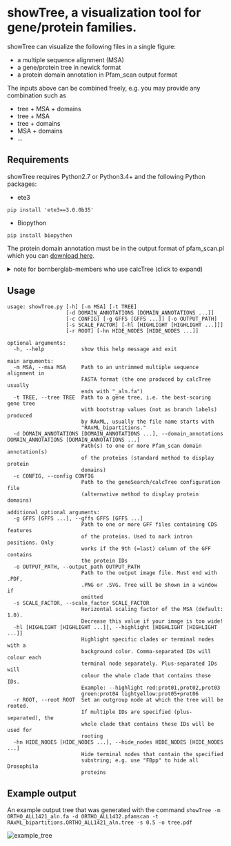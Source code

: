 showTree, a visualization tool for gene/protein families.
=========

showTree can visualize the following files in a single figure:
- a multiple sequence alignment (MSA)
- a gene/protein tree in newick format
- a protein domain annotation in Pfam_scan output format


The inputs above can be combined freely, e.g. you may provide any combination 
such as
- tree + MSA + domains
- tree + MSA
- tree + domains
- MSA + domains
- ...



Requirements
------------

showTree requires Python2.7 or Python3.4+ and the following Python packages:
- ete3

`pip install 'ete3==3.0.0b35'`
- Biopython

`pip install biopython`


The protein domain annotation must be in the output format of pfam_scan.pl which you can [download here](ftp://ftp.ebi.ac.uk/pub/databases/Pfam/Tools/).

<details>
  <summary>note for bornberglab-members who use calcTree (click to expand)</summary>
The input files (MSA and gene tree) may also be computed with [calcTree](https://ebbgit.uni-muenster.de/ckeme_01/geneSearch/wikis/calcTree).
showTree can also parse the [calcTree](https://ebbgit.uni-muenster.de/ckeme_01/geneSearch/wikis/calcTree)
config file to automatically find the domain annotation of proteins in the MSA.
</details>

Usage
------------

```
usage: showTree.py [-h] [-m MSA] [-t TREE]
                   [-d DOMAIN_ANNOTATIONS [DOMAIN_ANNOTATIONS ...]]
                   [-c CONFIG] [-g GFFS [GFFS ...]] [-o OUTPUT_PATH]
                   [-s SCALE_FACTOR] [-hl [HIGHLIGHT [HIGHLIGHT ...]]]
                   [-r ROOT] [-hn HIDE_NODES [HIDE_NODES ...]]

optional arguments:
  -h, --help            show this help message and exit

main arguments:
  -m MSA, --msa MSA     Path to an untrimmed multiple sequence alignment in
                        FASTA format (the one produced by calcTree usually
                        ends with "_aln.fa")
  -t TREE, --tree TREE  Path to a gene tree, i.e. the best-scoring gene tree
                        with bootstrap values (not as branch labels) produced
                        by RAxML, usually the file name starts with
                        "RAxML_bipartitions."
  -d DOMAIN_ANNOTATIONS [DOMAIN_ANNOTATIONS ...], --domain_annotations DOMAIN_ANNOTATIONS [DOMAIN_ANNOTATIONS ...]
                        Path(s) to one or more Pfam_scan domain annotation(s)
                        of the proteins (standard method to display protein
                        domains)
  -c CONFIG, --config CONFIG
                        Path to the geneSearch/calcTree configuration file
                        (alternative method to display protein domains)

additional optional arguments:
  -g GFFS [GFFS ...], --gffs GFFS [GFFS ...]
                        Path to one or more GFF files containing CDS features
                        of the proteins. Used to mark intron positions. Only
                        works if the 9th (=last) column of the GFF contains
                        the protein IDs
  -o OUTPUT_PATH, --output_path OUTPUT_PATH
                        Path to the output image file. Must end with .PDF,
                        .PNG or .SVG. Tree will be shown in a window if
                        omitted
  -s SCALE_FACTOR, --scale_factor SCALE_FACTOR
                        Horizontal scaling factor of the MSA (default: 1.0).
                        Decrease this value if your image is too wide!
  -hl [HIGHLIGHT [HIGHLIGHT ...]], --highlight [HIGHLIGHT [HIGHLIGHT ...]]
                        Highlight specific clades or terminal nodes with a
                        background color. Comma-separated IDs will colour each
                        terminal node separately. Plus-separated IDs will
                        colour the whole clade that contains those IDs.
                        Example: --highlight red:prot01,prot02,prot03
                        green:prot04 lightyellow:prot05+prot06
  -r ROOT, --root ROOT  Set an outgroup node at which the tree will be rooted.
                        If multiple IDs are specified (plus-separated), the
                        whole clade that contains these IDs will be used for
                        rooting
  -hn HIDE_NODES [HIDE_NODES ...], --hide_nodes HIDE_NODES [HIDE_NODES ...]
                        Hide terminal nodes that contain the specified
                        substring; e.g. use "FBpp" to hide all Drosophila
                        proteins
```

Example output
------------

An example output tree that was generated with the command
`showTree -m ORTHO_ALL1421_aln.fa -d ORTHO_ALL1432.pfamscan -t RAxML_bipartitions.ORTHO_ALL1421_aln.tree -s 0.5 -o tree.pdf`

![example_tree](http://i.imgur.com/k52BxkR.png)
